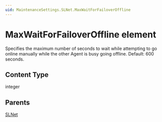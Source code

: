 ```yaml
---
uid: MaintenanceSettings.SLNet.MaxWaitForFailoverOffline
---
```


# MaxWaitForFailoverOffline element

Specifies the maximum number of seconds to wait while attempting to go online manually while the other Agent is busy going offline. Default: 600 seconds.

## Content Type

integer

## Parents

[SLNet](xref:MaintenanceSettings.SLNet)
